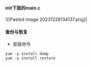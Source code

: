 #### init下面的main.c
![[Pasted image 20231228134137.png]]
#### 备份与恢复
- 安装命令
```linux
yum -y install dump
yum -y install restore
```
